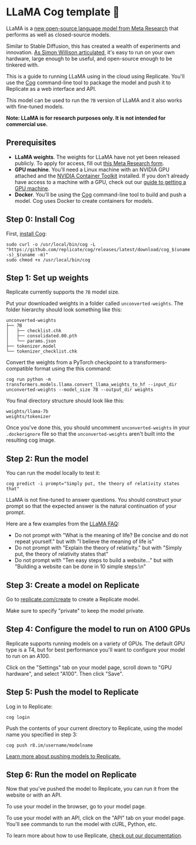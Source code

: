 # LLaMA Cog template 🦙

LLaMA is a [new open-source language model from Meta Research](https://ai.facebook.com/blog/large-language-model-llama-meta-ai/) that performs as well as closed-source models. 

Similar to Stable Diffusion, this has created a wealth of experiments and innovation. [As Simon Willison articulated](https://simonwillison.net/2023/Mar/11/llama/), it's easy to run on your own hardware, large enough to be useful, and open-source enough to be tinkered with.

This is a guide to running LLaMA using in the cloud using Replicate. You'll use the [Cog](https://github.com/replicate/cog) command-line tool to package the model and push it to Replicate as a web interface and API.

This model can be used to run the `7B` version of LLaMA and it also works with fine-tuned models.

**Note: LLaMA is for research purposes only. It is not intended for commercial use.**

## Prerequisites

- **LLaMA weights**. The weights for LLaMA have not yet been released publicly. To apply for access, fill out [this Meta Research form](https://docs.google.com/forms/d/e/1FAIpQLSfqNECQnMkycAp2jP4Z9TFX0cGR4uf7b_fBxjY_OjhJILlKGA/viewform).
- **GPU machine**. You'll need a Linux machine with an NVIDIA GPU attached and the [NVIDIA Container Toolkit](https://docs.nvidia.com/datacenter/cloud-native/container-toolkit/install-guide.html#docker) installed. If you don't already have access to a machine with a GPU, check out our [guide to getting a GPU machine](https://replicate.com/docs/guides/get-a-gpu-machine).
- **Docker**. You'll be using the [Cog](https://github.com/replicate/cog) command-line tool to build and push a model. Cog uses Docker to create containers for models.

## Step 0: Install Cog

First, [install Cog](https://github.com/replicate/cog#install):

```
sudo curl -o /usr/local/bin/cog -L "https://github.com/replicate/cog/releases/latest/download/cog_$(uname -s)_$(uname -m)"
sudo chmod +x /usr/local/bin/cog
```

## Step 1: Set up weights

Replicate currently supports the `7B` model size.

Put your downloaded weights in a folder called `unconverted-weights`. The folder hierarchy should look something like this: 

```
unconverted-weights
├── 7B
│   ├── checklist.chk
│   ├── consolidated.00.pth
│   └── params.json
├── tokenizer.model
└── tokenizer_checklist.chk
```

Convert the weights from a PyTorch checkpoint to a transformers-compatible format using the this command:

```
cog run python -m transformers.models.llama.convert_llama_weights_to_hf --input_dir unconverted-weights --model_size 7B --output_dir weights
```

You final directory structure should look like this:

```
weights/llama-7b
weights/tokenizer
```

Once you've done this, you should uncomment `unconverted-weights` in your `.dockerignore` file so that the `unconverted-weights` aren't built into the resulting cog image. 

## Step 2: Run the model

You can run the model locally to test it:

```
cog predict -i prompt="Simply put, the theory of relativity states that"
```

LLaMA is not fine-tuned to answer questions. You should construct your prompt so that the expected answer is the natural continuation of your prompt. 

Here are a few examples from the [LLaMA FAQ](https://github.com/facebookresearch/llama/blob/57b0eb62de0636e75af471e49e2f1862d908d9d8/FAQ.md#2-generations-are-bad):

- Do not prompt with "What is the meaning of life? Be concise and do not repeat yourself." but with "I believe the meaning of life is"
- Do not prompt with "Explain the theory of relativity." but with "Simply put, the theory of relativity states that"
- Do not prompt with "Ten easy steps to build a website..." but with "Building a website can be done in 10 simple steps:\n"

## Step 3: Create a model on Replicate

Go to [replicate.com/create](https://replicate.com/create) to create a Replicate model.

Make sure to specify "private" to keep the model private.

## Step 4: Configure the model to run on A100 GPUs

Replicate supports running models on a variety of GPUs. The default GPU type is a T4, but for best performance you'll want to configure your model to run on an A100.

Click on the "Settings" tab on your model page, scroll down to "GPU hardware", and select "A100". Then click "Save".

## Step 5: Push the model to Replicate

Log in to Replicate:

```
cog login
```

Push the contents of your current directory to Replicate, using the model name you specified in step 3:

```
cog push r8.im/username/modelname
```

[Learn more about pushing models to Replicate.](https://replicate.com/docs/guides/push-a-model)


## Step 6: Run the model on Replicate

Now that you've pushed the model to Replicate, you can run it from the website or with an API.

To use your model in the browser, go to your model page.

To use your model with an API, click on the "API" tab on your model page. You'll see commands to run the model with cURL, Python, etc.

To learn more about how to use Replicate, [check out our documentation](https://replicate.com/docs).
